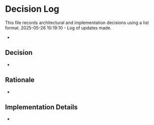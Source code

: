 # Decision Log

This file records architectural and implementation decisions using a list format.
2025-05-26 10:19:10 - Log of updates made.

-

## Decision

-

## Rationale

-

## Implementation Details

-
